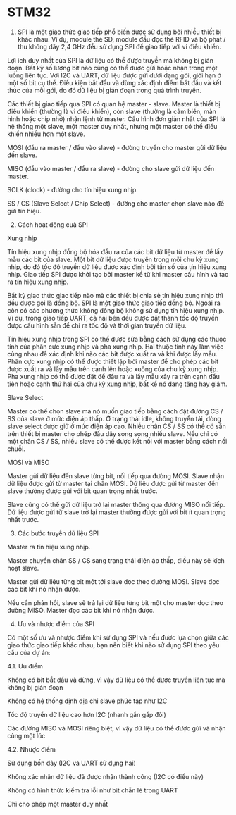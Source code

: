 # STM32
1. SPI là một giao thức giao tiếp phổ biến được sử dụng bởi nhiều thiết bị khác nhau. Ví dụ, module thẻ SD, module đầu đọc thẻ RFID và bộ phát / thu không dây 2,4 GHz đều sử dụng SPI để giao tiếp với vi điều khiển.

Lợi ích duy nhất của SPI là dữ liệu có thể được truyền mà không bị gián đoạn. Bất kỳ số lượng bit nào cũng có thể được gửi hoặc nhận trong một luồng liên tục. Với I2C và UART, dữ liệu được gửi dưới dạng gói, giới hạn ở một số bit cụ thể. Điều kiện bắt đầu và dừng xác định điểm bắt đầu và kết thúc của mỗi gói, do đó dữ liệu bị gián đoạn trong quá trình truyền.

Các thiết bị giao tiếp qua SPI có quan hệ master - slave. Master là thiết bị điều khiển (thường là vi điều khiển), còn slave (thường là cảm biến, màn hình hoặc chip nhớ) nhận lệnh từ master. Cấu hình đơn giản nhất của SPI là hệ thống một slave, một master duy nhất, nhưng một master có thể điều khiển nhiều hơn một slave.

MOSI (đầu ra master / đầu vào slave) - đường truyền cho master gửi dữ liệu đến slave.

MISO (đầu vào master / đầu ra slave) - đường cho slave gửi dữ liệu đến master.

SCLK (clock) - đường cho tín hiệu xung nhịp.

SS / CS (Slave Select / Chip Select) - đường cho master chọn slave nào để gửi tín hiệu.

2. Cách hoạt động cuả SPI

Xung nhịp

Tín hiệu xung nhịp đồng bộ hóa đầu ra của các bit dữ liệu từ master để lấy mẫu các bit của slave. Một bit dữ liệu được truyền trong mỗi chu kỳ xung nhịp, do đó tốc độ truyền dữ liệu được xác định bởi tần số của tín hiệu xung nhịp. Giao tiếp SPI được khởi tạo bởi master kể từ khi master cấu hình và tạo ra tín hiệu xung nhịp.

Bất kỳ giao thức giao tiếp nào mà các thiết bị chia sẻ tín hiệu xung nhịp thì đều được gọi là đồng bộ. SPI là một giao thức giao tiếp đồng bộ. Ngoài ra còn có các phương thức không đồng bộ không sử dụng tín hiệu xung nhịp. Ví dụ, trong giao tiếp UART, cả hai bên đều được đặt thành tốc độ truyền được cấu hình sẵn để chỉ ra tốc độ và thời gian truyền dữ liệu.

Tín hiệu xung nhịp trong SPI có thể được sửa bằng cách sử dụng các thuộc tính của phân cực xung nhịp và pha xung nhịp. Hai thuộc tính này làm việc cùng nhau để xác định khi nào các bit được xuất ra và khi được lấy mẫu. Phân cực xung nhịp có thể được thiết lập bởi master để cho phép các bit được xuất ra và lấy mẫu trên cạnh lên hoặc xuống của chu kỳ xung nhịp. Pha xung nhịp có thể được đặt để đầu ra và lấy mẫu xảy ra trên cạnh đầu tiên hoặc cạnh thứ hai của chu kỳ xung nhịp, bất kể nó đang tăng hay giảm.

Slave Select

Master có thể chọn slave mà nó muốn giao tiếp bằng cách đặt đường CS / SS của slave ở mức điện áp thấp. Ở trạng thái idle, không truyền tải, dòng slave select được giữ ở mức điện áp cao. Nhiều chân CS / SS có thể có sẵn trên thiết bị master cho phép đấu dây song song nhiều slave. Nếu chỉ có một chân CS / SS, nhiều slave có thể được kết nối với master bằng cách nối chuỗi.

MOSI và MISO

Master gửi dữ liệu đến slave từng bit, nối tiếp qua đường MOSI. Slave nhận dữ liệu được gửi từ master tại chân MOSI. Dữ liệu được gửi từ master đến slave thường được gửi với bit quan trọng nhất trước.

Slave cũng có thể gửi dữ liệu trở lại master thông qua đường MISO nối tiếp. Dữ liệu được gửi từ slave trở lại master thường được gửi với bit ít quan trọng nhất trước.

3. Các bước truyền dữ liệu SPI

Master ra tín hiệu xung nhịp.
 
Master chuyển chân SS / CS sang trạng thái điện áp thấp, điều này sẽ kích hoạt slave.
 
Master gửi dữ liệu từng bit một tới slave dọc theo đường MOSI. Slave đọc các bit khi nó nhận được.
 
Nếu cần phản hồi, slave sẽ trả lại dữ liệu từng bit một cho master dọc theo đường MISO. Master đọc các bit khi nó nhận được.
 
4. Ưu và nhược điểm của SPI

Có một số ưu và nhược điểm khi sử dụng SPI và nếu được lựa chọn giữa các giao thức giao tiếp khác nhau, bạn nên biết khi nào sử dụng SPI theo yêu cầu của dự án:

4.1. Ưu điểm

Không có bit bắt đầu và dừng, vì vậy dữ liệu có thể được truyền liên tục mà không bị gián đoạn

Không có hệ thống định địa chỉ slave phức tạp như I2C

Tốc độ truyền dữ liệu cao hơn I2C (nhanh gần gấp đôi)

Các đường MISO và MOSI riêng biệt, vì vậy dữ liệu có thể được gửi và nhận cùng một lúc

4.2. Nhược điểm

Sử dụng bốn dây (I2C và UART sử dụng hai)

Không xác nhận dữ liệu đã được nhận thành công (I2C có điều này)

Không có hình thức kiểm tra lỗi như bit chẵn lẻ trong UART

Chỉ cho phép một master duy nhất